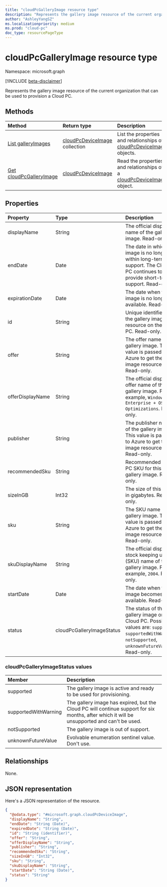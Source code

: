 ```yaml
---
title: "cloudPcGalleryImage resource type"
description: "Represents the gallery image resource of the current organization that can be used to provision a Cloud PC."
author: "AshleyYangSZ"
ms.localizationpriority: medium
ms.prod: "cloud-pc"
doc_type: resourcePageType
---
```


# cloudPcGalleryImage resource type

Namespace: microsoft.graph

[!INCLUDE [beta-disclaimer](../../includes/beta-disclaimer.md)]

Represents the gallery image resource of the current organization that can be used to provision a Cloud PC.

## Methods

|Method|Return type|Description|
|:---|:---|:---|
|[List galleryImages](../api/virtualendpoint-list-deviceimages.md)|[cloudPcDeviceImage](../resources/cloudpcgalleryimage.md) collection|List the properties and relationships of [cloudPcDeviceImage](../resources/cloudpcgalleryimage.md) objects.|
|[Get cloudPcGalleryImage](../api/cloudpcgalleryimage-get.md)|[cloudPcDeviceImage](../resources/cloudpcgalleryimage.md)|Read the properties and relationships of a [cloudPcDeviceImage](../resources/cloudpcgalleryimage.md) object.|

## Properties

|Property|Type|Description|
|:---|:---|:---|
|displayName|String|The official display name of the gallery image. Read-only.|
|endDate|Date|The date in which this image is no longer within long-term support. The Cloud PC continues to provide short-term support. Read-only.|
|expirationDate|Date|The date when the image is no longer available. Read-only.|
|id|String|Unique identifier for the gallery image resource on the Cloud PC. Read-only.|
|offer|String|The offer name of the gallery image. This value is passed to Azure to get the image resource. Read-only.|
|offerDisplayName|String|The official display offer name of the gallery image. For example, `Windows 10 Enterprise + OS Optimizations`. Read-only.|
|publisher|String|The publisher name of the gallery image. This value is passed to Azure to get the image resource. Read-only.|
|recommendedSku|String|Recommended Cloud PC SKU for this gallery image. Read-only.|
|sizeInGB|Int32|The size of this image in gigabytes. Read-only.|
|sku|String|The SKU name of the gallery image. This value is passed to Azure to get the image resource. Read-only.|
|skuDisplayName|String|The official display stock keeping unit (SKU) name of this gallery image. For example, `2004`. Read-only.|
|startDate|Date|The date when the image becomes available. Read-only.|
|status|cloudPcGalleryImageStatus|The status of the gallery image on the Cloud PC. Possible values are: `supported`, `supportedWithWarning`, `notSupported`, `unknownFutureValue`. Read-only.|

### cloudPcGalleryImageStatus values

|Member|Description|
|:---|:---|
|supported|The gallery image is active and ready to be used for provisioning.|
|supportedWithWarning|The gallery image has expired, but the Cloud PC will continue support for six months, after which it will be unsupported and can't be used.|
|notSupported|The gallery image is out of support. |
|unknownFutureValue|Evolvable enumeration sentinel value. Don't use. |

## Relationships

None.

## JSON representation

Here's a JSON representation of the resource.
<!-- {
  "blockType": "resource",
  "keyProperty": "id",
  "@odata.type": "microsoft.graph.cloudPcGalleryImage",
  "baseType": "microsoft.graph.entity",
  "openType": false
}
-->

``` json
{
  "@odata.type": "#microsoft.graph.cloudPcDeviceImage",
  "displayName": "String",
  "endDate": "String (Date)",
  "expiredDate": "String (Date)",
  "id": "String (identifier)",
  "offer": "String",
  "offerDisplayName": "String",
  "publisher": "String",
  "recommendedSku": "String",
  "sizeInGB": "Int32",
  "sku": "String",
  "skuDisplayName": "String",
  "startDate": "String (Date)",
  "status": "String"
}
```
